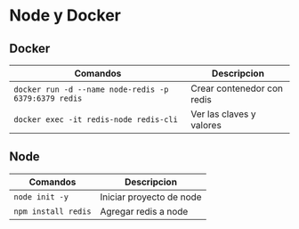 # Node y Docker

## Docker

| Comandos                                             | Descripcion                |
| ---------------------------------------------------- | -------------------------- |
| `docker run -d --name node-redis -p 6379:6379 redis` | Crear contenedor con redis |
| `docker exec -it redis-node redis-cli`               | Ver las claves y valores   |

## Node

| Comandos            | Descripcion              |
| ------------------- | ------------------------ |
| `node init -y`      | Iniciar proyecto de node |
| `npm install redis` | Agregar redis a node     |
